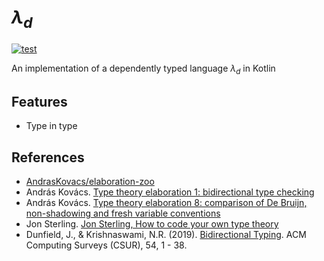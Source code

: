 # $\lambda_d$

[![test](https://github.com/intsuc/elaboration-kt/actions/workflows/test.yml/badge.svg)](https://github.com/intsuc/elaboration-kt/actions/workflows/test.yml)

An implementation of a dependently typed language $\lambda_d$ in Kotlin

## Features

- Type in type

## References

- [AndrasKovacs/elaboration-zoo](https://github.com/AndrasKovacs/elaboration-zoo)
- András Kovács. [Type theory elaboration 1: bidirectional type checking](https://youtu.be/_K5Yt-cmKcY)
- András Kovács. [Type theory elaboration 8: comparison of De Bruijn, non-shadowing and fresh variable conventions](https://youtu.be/ZKu1oNSbZ9I)
- Jon Sterling. [Jon Sterling, How to code your own type theory](https://youtu.be/DEj-_k2Nx6o)
- Dunfield, J., & Krishnaswami, N.R. (2019). [Bidirectional Typing](https://dl.acm.org/doi/10.1145/3450952). ACM Computing Surveys (CSUR), 54, 1 - 38.
